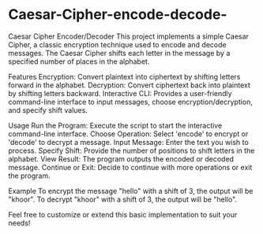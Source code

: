 # Caesar-Cipher-encode-decode-
Caesar Cipher Encoder/Decoder This project implements a simple Caesar Cipher, a classic encryption technique used to encode and decode messages. The Caesar Cipher shifts each letter in the message by a specified number of places in the alphabet.

Features
Encryption: Convert plaintext into ciphertext by shifting letters forward in the alphabet.
Decryption: Convert ciphertext back into plaintext by shifting letters backward.
Interactive CLI: Provides a user-friendly command-line interface to input messages, choose encryption/decryption, and specify shift values.

Usage
Run the Program: Execute the script to start the interactive command-line interface.
Choose Operation: Select 'encode' to encrypt or 'decode' to decrypt a message.
Input Message: Enter the text you wish to process.
Specify Shift: Provide the number of positions to shift letters in the alphabet.
View Result: The program outputs the encoded or decoded message.
Continue or Exit: Decide to continue with more operations or exit the program.

Example
To encrypt the message "hello" with a shift of 3, the output will be "khoor".
To decrypt "khoor" with a shift of 3, the output will be "hello".

Feel free to customize or extend this basic implementation to suit your needs!
